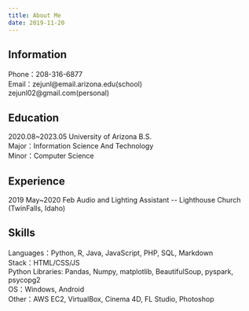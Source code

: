 ```yaml
---
title: About Me
date: 2019-11-20
---
```


<h2>Information</h2>
Phone：208-316-6877 <br>
Email：zejunl@email.arizona.edu(school) <br> zejunl02@gmail.com(personal)


<h2>Education</h2>
2020.08~2023.05 University of Arizona B.S. <br>
Major：Information Science And Technology <br> Minor：Computer Science


<h2>Experience</h2>
2019 May~2020 Feb Audio and Lighting Assistant -- Lighthouse Church (TwinFalls, Idaho)


<h2>Skills</h2>
Languages：Python, R, Java, JavaScript, PHP, SQL, Markdown <br>
Stack：HTML/CSS/JS <br>
Python Libraries: Pandas, Numpy, matplotlib, BeautifulSoup, pyspark, psycopg2 <br>
OS：Windows, Android <br>
Other：AWS EC2, VirtualBox, Cinema 4D, FL Studio, Photoshop
